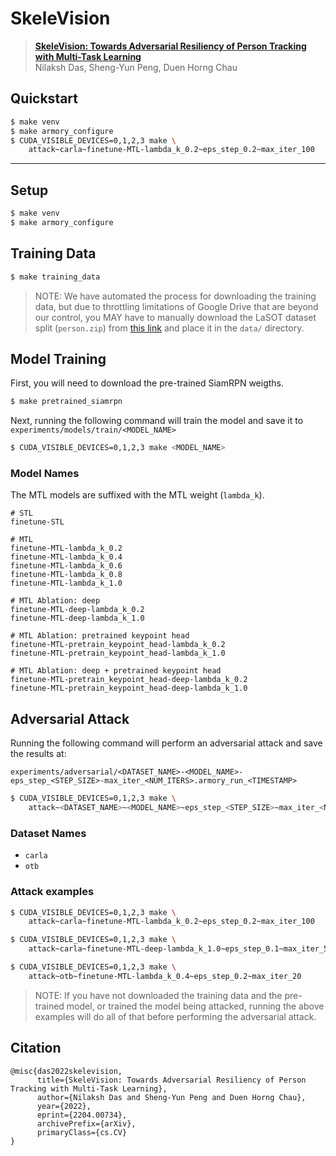 # SkeleVision

> [**SkeleVision: Towards Adversarial Resiliency of Person Tracking with Multi-Task Learning**](https://arxiv.org/abs/2204.00734)  
> Nilaksh Das, Sheng-Yun Peng, Duen Horng Chau

## Quickstart

```bash
$ make venv
$ make armory_configure
$ CUDA_VISIBLE_DEVICES=0,1,2,3 make \
    attack~carla~finetune-MTL-lambda_k_0.2~eps_step_0.2~max_iter_100
```

---

## Setup

```bash
$ make venv
$ make armory_configure
```

## Training Data

```bash
$ make training_data
```

> NOTE: We have automated the process for downloading the training data,
> but due to throttling limitations of Google Drive that are beyond our control,
> you MAY have to manually download the LaSOT dataset split (`person.zip`)
> from [this link](https://drive.google.com/uc?id=1yGANBnOx3bL52jVSWFCs1Mkwr0BRtaEp)
> and place it in the `data/` directory.

## Model Training

First, you will need to download the pre-trained SiamRPN weigths.

```bash
$ make pretrained_siamrpn
```

Next, running the following command will train the model
and save it to `experiments/models/train/<MODEL_NAME>`

```bash
$ CUDA_VISIBLE_DEVICES=0,1,2,3 make <MODEL_NAME>
```

### Model Names

The MTL models are suffixed with the MTL weight (`lambda_k`).

```
# STL
finetune-STL

# MTL
finetune-MTL-lambda_k_0.2
finetune-MTL-lambda_k_0.4
finetune-MTL-lambda_k_0.6
finetune-MTL-lambda_k_0.8
finetune-MTL-lambda_k_1.0

# MTL Ablation: deep
finetune-MTL-deep-lambda_k_0.2
finetune-MTL-deep-lambda_k_1.0

# MTL Ablation: pretrained keypoint head
finetune-MTL-pretrain_keypoint_head-lambda_k_0.2
finetune-MTL-pretrain_keypoint_head-lambda_k_1.0

# MTL Ablation: deep + pretrained keypoint head
finetune-MTL-pretrain_keypoint_head-deep-lambda_k_0.2
finetune-MTL-pretrain_keypoint_head-deep-lambda_k_1.0
```

## Adversarial Attack

Running the following command will
perform an adversarial attack
and save the results at:

`experiments/adversarial/<DATASET_NAME>-<MODEL_NAME>-eps_step_<STEP_SIZE>-max_iter_<NUM_ITERS>.armory_run_<TIMESTAMP>`

```bash
$ CUDA_VISIBLE_DEVICES=0,1,2,3 make \
    attack~<DATASET_NAME>~<MODEL_NAME>~eps_step_<STEP_SIZE>~max_iter_<NUM_ITERS>
```

### Dataset Names
- `carla`
- `otb`

### Attack examples

```bash
$ CUDA_VISIBLE_DEVICES=0,1,2,3 make \
    attack~carla~finetune-MTL-lambda_k_0.2~eps_step_0.2~max_iter_100

$ CUDA_VISIBLE_DEVICES=0,1,2,3 make \
    attack~carla~finetune-MTL-deep-lambda_k_1.0~eps_step_0.1~max_iter_50

$ CUDA_VISIBLE_DEVICES=0,1,2,3 make \
    attack~otb~finetune-MTL-lambda_k_0.4~eps_step_0.2~max_iter_20
```

> NOTE: If you have not downloaded the training data and the pre-trained model,
> or trained the model being attacked, running the above examples
> will do all of that before performing the adversarial attack.

## Citation

```
@misc{das2022skelevision,
      title={SkeleVision: Towards Adversarial Resiliency of Person Tracking with Multi-Task Learning}, 
      author={Nilaksh Das and Sheng-Yun Peng and Duen Horng Chau},
      year={2022},
      eprint={2204.00734},
      archivePrefix={arXiv},
      primaryClass={cs.CV}
}
```
